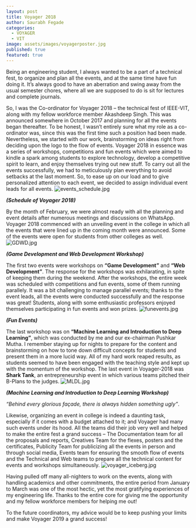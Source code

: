 ```yaml
---
layout: post
title: Voyager 2018
author: Saurabh Fegade
categories:
  - VOYAGER
  - VIT
image: assets/images/voyagerposter.jpg
published: true
featured: true
---
```

Being an engineering student, I always wanted to be a part of a technical fest, to organize and plan all the events, and at the same time have fun doing it. It’s always good to have an aberration and swing away from the usual semester chores, where all we are supposed to do is sit for lectures and complete journals. 

So, I was the Co-ordinator for Voyager 2018 – the technical fest of IEEE-VIT, along with my fellow workforce member Akashdeep Singh. This was announced somewhere in October 2017 and planning for all the events began thereafter. To be honest, I wasn’t entirely sure what my role as a co-ordinator was, since this was the first time such a position had been made. Nevertheless, we started with our work, brainstorming on ideas right from deciding upon the logo to the flow of events. Voyager 2018 in essence was a series of workshops, competitions and fun events which were aimed to kindle a spark among students to explore technology, develop a competitive spirit to learn, and enjoy themselves trying out new stuff. To carry out all the events successfully, we had to meticulously plan everything to avoid setbacks at the last moment. So, to ease up on our load and to give personalized attention to each event, we decided to assign individual event leads for all events.
![events_schedule.jpg]({{site.baseurl}}/assets/images/events_schedule.jpg)
 
**_(Schedule of Voyager 2018)_**

By the month of February, we were almost ready with all the planning and event details after numerous meetings and discussions on WhatsApp. Voyager 2018 commenced with an unveiling event in the college in which all the events that were lined up in the coming month were announced. Some of the events were open for students from other colleges as well. 
![GDWD.jpg]({{site.baseurl}}/assets/images/GDWD1.jpg)


**_(Game Development and Web Development Workshop)_**

The first two events were workshops on **“Game Development”** and **“Web Development”**. The response for the workshops was exhilarating, in spite of keeping them during the weekend. After the workshops, the entire week was scheduled with competitions and fun events, some of them running parallely. It was a bit challenging to manage parallel events; thanks to the event leads, all the events were conducted successfully and the response was great! Students, along with some enthusiastic professors enjoyed themselves participating in fun events and won prizes. 
![funevents.jpg]({{site.baseurl}}/assets/images/funevents1.jpg)


**_(Fun Events)_**

The last workshop was on **“Machine Learning and Introduction to Deep Learning”**, which was conducted by me and our ex-chairman Pushkar Mutha. I remember staying up for nights to prepare for the content and brainstorming on how to tone down difficult concepts for students and present them in a more lucid way. All of my hard work reaped results, as students seemed to have been engaged with the teaching style and kept up with the momentum of the workshop. The last event in Voyager-2018 was **Shark Tank**, an entrepreneurship event in which various teams pitched their B-Plans to the judges. 
![MLDL.jpg]({{site.baseurl}}/assets/images/MLDL1.jpg)


**_(Machine Learning and Introduction to Deep Learning Workshop)_**

_“Behind every glorious façade, there is always hidden something ugly”_.

Likewise, organizing an event in college is indeed a daunting task, especially if it comes with a budget attached to it; and Voyager had many such events under its hood. All the teams did their job very well and helped to make the entire fest a grand success – The Documentation team for all the proposals and reports, Creatives Team for the flexes, posters and the certificates, Publicity Team for publicizing all the events in person and through social media, Events team for ensuring the smooth flow of events and the Technical and Web teams to prepare all the technical content for events and workshops simultaneously.
![voyager_iceberg.jpg]({{site.baseurl}}/assets/images/voyager_iceberg.jpg)


Having pulled off many all-nighters to work on the events, along with handling academics and other commitments, the entire period from January to March was one of the most hectic, yet the most gratifying experiences of my engineering life. Thanks to the entire core for giving me the opportunity and my fellow workforce members for helping me out! 

To the future coordinators, my advice would be to keep pushing your limits and make Voyager 2019 a grand success! 



